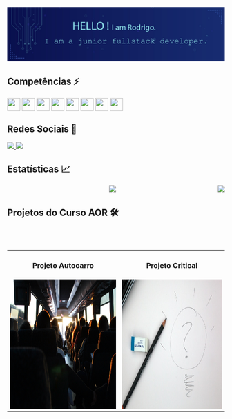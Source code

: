 



<img src="https://github.com/Reaf25pt/Reaf25pt/blob/main/header.png" />


<h2> Competências ⚡</h2>
<div>
<img align='center' height='30' width='30' src="https://cdn.jsdelivr.net/gh/devicons/devicon/icons/github/github-original-wordmark.svg" />
<img align='center' height='30' width='30' src="https://cdn.jsdelivr.net/gh/devicons/devicon/icons/bootstrap/bootstrap-original.svg" />
<img align='center' height='30' width='30' src="https://cdn.jsdelivr.net/gh/devicons/devicon/icons/html5/html5-original-wordmark.svg" />
<img align='center' height='30' width='30' src="https://cdn.jsdelivr.net/gh/devicons/devicon/icons/css3/css3-original-wordmark.svg" />
<img align='center' height='30' width='30' src="https://cdn.jsdelivr.net/gh/devicons/devicon/icons/javascript/javascript-original.svg" />
<img align='center' height='30' width='30' src="https://cdn.jsdelivr.net/gh/devicons/devicon/icons/react/react-original.svg" />
<img align='center' height='30' width='30' src="https://cdn.jsdelivr.net/gh/devicons/devicon/icons/java/java-original-wordmark.svg" />
<img align='center' height='30' width='30' src="https://cdn.jsdelivr.net/gh/devicons/devicon/icons/intellij/intellij-original.svg" />
</div>

<h2> Redes Sociais 📸</h2>
<div >
  <a href="www.linkedin.com/in/rodrigo-ferreira-b4a6a698"><img src="https://img.shields.io/badge/LinkedIn-0077B5?style=for-the-badge&logo=linkedin&logoColor=white"/> </a>
  <a href="https://www.codewars.com/users/Reaf25pt"><img src="https://img.shields.io/badge/Codewars-B1361E?style=for-the-badge&logo=Codewars&logoColor=white"/> </a>
</div>

<h2> Estatísticas 📈</h2>
<div align='center'>
  <img height ="150em" src="https://github-readme-stats.vercel.app/api?username=Reaf25pt&show_icons=true&theme=gruvbox"/>
  <img align='right' height='150em' src="https://github-readme-stats.vercel.app/api/top-langs/?username=Reaf25pt&layout=compact"/>
</div>

<h2>  Projetos do Curso AOR 🛠️</h2>
<div align='center'>
  <table>
  <tr>
    <td><h3 align='center'>Projeto Autocarro</h3></td>
     <td><h3  align='center'>Projeto Critical</h3></td>
  </tr>
  <tr>
    <td><a href="https://github.com/Reaf25pt/BusProject"><img height='300' width='500' src="https://github.com/Reaf25pt/BusProject/blob/main/capa.jpg"/> </a></td>
     <td><a href="https://github.com/Reaf25pt/CriticalProject"><img height='300' width='500' src="https://github.com/Reaf25pt/CriticalProject/blob/main/docs/header.jpg"/> </a></td>
  </tr>
 </table>
</div>

















